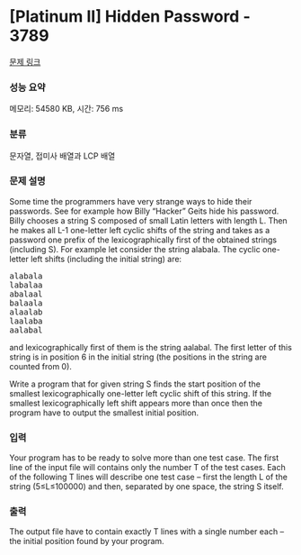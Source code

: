 # [Platinum II] Hidden Password - 3789 

[문제 링크](https://www.acmicpc.net/problem/3789) 

### 성능 요약

메모리: 54580 KB, 시간: 756 ms

### 분류

문자열, 접미사 배열과 LCP 배열

### 문제 설명

<p>Some time the programmers have very strange ways to hide their passwords. See for example how Billy “Hacker” Geits hide his password. Billy chooses a string S composed of small Latin letters with length L. Then he makes all L-1 one-letter left cyclic shifts of the string and takes as a password one prefix of the lexicographically first of the obtained strings (including S). For example let consider the string alabala. The cyclic one-letter left shifts (including the initial string) are:</p>

<pre>alabala
labalaa
abalaal
balaala
alaalab
laalaba
aalabal</pre>

<p>and lexicographically first of them is the string aalabal. The first letter of this string is in position 6 in the initial string (the positions in the string are counted from 0).</p>

<p>Write a program that for given string S finds the start position of the smallest lexicographically one-letter left cyclic shift of this string. If the smallest lexicographically left shift appears more than once then the program have to output the smallest initial position.</p>

### 입력 

 <p>Your program has to be ready to solve more than one test case. The first line of the input file will contains only the number T of the test cases. Each of the following T lines will describe one test case – first the length L of the string (5≤L≤100000) and then, separated by one space, the string S itself.</p>

### 출력 

 <p>The output file have to contain exactly T lines with a single number each – the initial position found by your program.</p>

